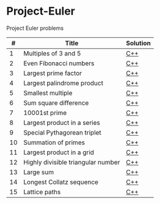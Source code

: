 # Project-Euler

Project Euler problems


| # | Title | Solution |
|---|-----------------------|----------------------|
|1| Multiples of 3 and 5 |[C++](001/main.cpp)
|2| Even Fibonacci numbers | [C++](002/main.cpp)
|3| Largest prime factor | [C++](003/main.cpp)
|4| Largest palindrome product | [C++](004/main.cpp)
|5| Smallest multiple | [C++](005/main.cpp)
|6| Sum square difference | [C++](006/main.cpp)
|7| 10001st prime | [C++](007/main.cpp)
|8| Largest product in a series | [C++](008/main.cpp)
|9| Special Pythagorean triplet | [C++](009/main.cpp)
|10| Summation of primes | [C++](010/main.cpp)
|11| Largest product in a grid | [C++](011/main.cpp)
|12| Highly divisible triangular number | [C++](012/main.cpp)
|13| Large sum | [C++](013/main.cpp)
|14| Longest Collatz sequence | [C++](014/main.cpp)
|15| Lattice paths | [C++](015/main.cpp)